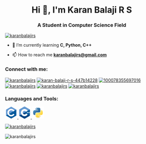 <h1 align="center">Hi 👋, I'm Karan Balaji R S</h1>
<h3 align="center">A Student in Computer Science Field</h3>



<p align="left"> <a href="https://twitter.com/karanbalajirs" target="blank"><img src="https://img.shields.io/twitter/follow/karanbalajirs?logo=twitter&style=for-the-badge" alt="karanbalajirs" /></a> </p>

- 🌱 I’m currently learning **C, Python, C++**

- 📫 How to reach me **karanbalajirs@gmail.com**



<h3 align="left">Connect with me:</h3>
<p align="left">
<a href="https://twitter.com/karanbalajirs" target="blank"><img align="center" src="https://raw.githubusercontent.com/rahuldkjain/github-profile-readme-generator/master/src/images/icons/Social/twitter.svg" alt="karanbalajirs" height="30" width="40" /></a>
<a href="https://linkedin.com/in/karan-balaji-r-s-447b14228" target="blank"><img align="center" src="https://raw.githubusercontent.com/rahuldkjain/github-profile-readme-generator/master/src/images/icons/Social/linked-in-alt.svg" alt="karan-balaji-r-s-447b14228" height="30" width="40" /></a>
<a href="https://fb.com/100078355697016" target="blank"><img align="center" src="https://raw.githubusercontent.com/rahuldkjain/github-profile-readme-generator/master/src/images/icons/Social/facebook.svg" alt="100078355697016" height="30" width="40" /></a>
<a href="https://instagram.com/karanbalajirs" target="blank"><img align="center" src="https://raw.githubusercontent.com/rahuldkjain/github-profile-readme-generator/master/src/images/icons/Social/instagram.svg" alt="karanbalajirs" height="30" width="40" /></a>
<a href="https://www.codechef.com/users/karanbalajirs" target="blank"><img align="center" src="https://cdn.jsdelivr.net/npm/simple-icons@3.1.0/icons/codechef.svg" alt="karanbalajirs" height="30" width="40" /></a>
<a href="https://www.hackerrank.com/karanbalajirs" target="blank"><img align="center" src="https://raw.githubusercontent.com/rahuldkjain/github-profile-readme-generator/master/src/images/icons/Social/hackerrank.svg" alt="karanbalajirs" height="30" width="40" /></a>
</p>

<h3 align="left">Languages and Tools:</h3>
<p align="left"> <a href="https://www.cprogramming.com/" target="_blank" rel="noreferrer"> <img src="https://raw.githubusercontent.com/devicons/devicon/master/icons/c/c-original.svg" alt="c" width="40" height="40"/> </a> <a href="https://www.w3schools.com/cpp/" target="_blank" rel="noreferrer"> <img src="https://raw.githubusercontent.com/devicons/devicon/master/icons/cplusplus/cplusplus-original.svg" alt="cplusplus" width="40" height="40"/> </a> <a href="https://www.python.org" target="_blank" rel="noreferrer"> <img src="https://raw.githubusercontent.com/devicons/devicon/master/icons/python/python-original.svg" alt="python" width="40" height="40"/> </a> </p>

<p align="left"> <a href="https://github.com/ryo-ma/github-profile-trophy"><img src="https://github-profile-trophy.vercel.app/?username=karanbalajirs" alt="karanbalajirs" /></a> </p>
<p><img align="center" src="https://github-readme-stats.vercel.app/api/top-langs?username=karanbalajirs&show_icons=true&locale=en&layout=compact" alt="karanbalajirs" /></p>
